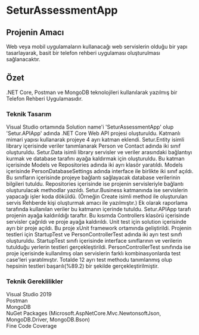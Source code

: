 # SeturAssessmentApp

## Projenin Amacı 
Web veya mobil uygulamaların kullanacağı web servislerin olduğu bir yapı tasarlayarak, basit bir telefon rehberi uygulaması oluşturulması sağlanacaktır.

## Özet
.NET Core, Postman ve MongoDB teknolojileri kullanılarak yazılmış bir Telefon Rehberi Uygulamasıdır.

### Teknik Tasarım
Visual Studio ortamında Solution name'i 'SeturAssessmentApp' olup 'Setur.APIApp' adında .NET Core Web API projesi oluşturuldu. 
Katmanlı mimari yapısı kullanarak projeye 4 ayrı katman eklendi. Setur.Entity isimli library içerisinde veriler tanımlanarak Person ve Contact adında iki sınıf oluşturuldu.
Setur.Data isimli library servisler ve veriler arasındaki bağlantıyı kurmak ve database tarafını ayağa kaldırmak için oluşturuldu. Bu katman içerisinde Models ve Repositories adında iki ayrı klasör yaratıldı. Models içerisinde PersonDatabaseSettings adında interface ile birlikte iki sınıf açıldı.
Bu sınıfların içerisinde projeye bağlantı sağlayacak database verilerinin bilgileri tutuldu. Repositories içerisinde ise projenin servisleriyle bağlantı oluşturulacak methodlar yazıldı.
Setur.Business katmanında ise servislerin yapacağı işler koda döküldü. (Örneğin Create isimli method ile oluşturulan servis Rehberde kişi oluşturmak amacı ile yazılmıştır.)
Ek olarak raporlama tarafında kullanılan veriler bu katmanın içerinde tutuldu. Setur.APIApp tarafı projenin ayağa kaldırıldığı taraftır.
Bu kısımda Controllers klasörü içerisinde servisler çağrıldı ve proje ayağa kaldırıldı.
Unit test için solution içerisinde ayrı bir proje açıldı. Bu proje xUnit framework ortamında geliştirildi. Projenin testleri için StartupTest ve PersonControllerTest adında iki ayrı test sınıfı oluşturuldu. StartupTest sınıfı içerisinde interface sınıflarının ve verilerin tutulduğu yerlerin testleri gerçekleştirildi. PersonControllerTest sınıfında ise proje içerisinde kullanılmış olan servislerin farklı kombinasyonlarda test case'leri yaratılmıştır. Totalde 12 ayrı test methodu tanımlanmış olup hepsinin testleri başarılı(%89.2) bir şekilde gerçekleştirilmiştir.

### Teknik Gereklilikler
Visual Studio 2019 <br/>
Postman <br/>
MongoDB <br/>
NuGet Packages (Microsoft.AspNetCore.Mvc.NewtonsoftJson, MongoDB.Driver, MongoDB.Bson) <br/>
Fine Code Coverage

